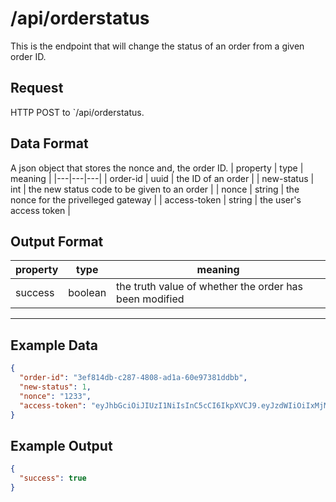 # /api/orderstatus

This is the endpoint that will change the status of an order from a given order ID.

## Request

HTTP POST to `/api/orderstatus. 

## Data Format

A json object that stores the nonce and, the order ID.
| property | type | meaning |
|---|---|---|
| order-id | uuid | the ID of an order |
| new-status | int | the new status code to be given to an order |
| nonce | string | the nonce for the privelleged gateway |
| access-token | string | the user's access token |

## Output Format

| property | type | meaning |
|---|---|---|
| success | boolean | the truth value of whether the order has been modified |

---

## Example Data

```json
{
  "order-id": "3ef814db-c287-4808-ad1a-60e97381ddbb",
  "new-status": 1,
  "nonce": "1233",
  "access-token": "eyJhbGciOiJIUzI1NiIsInC5cCI6IkpXVCJ9.eyJzdWIiOiIxMjM0NTY3ODkwIiwibmFtZSI6IkpvaG4gRG9lIiwiaWF0IjoxNTE2MjM5MDIyfQ.SflKxwRJSMeKKF2QT4fwpMeJf36POk6yJV_adQssw5c",
}
```

## Example Output

```json
{
  "success": true
}
```
